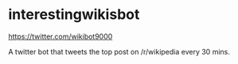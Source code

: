 # interestingwikisbot

https://twitter.com/wikibot9000

A twitter bot that tweets the top post on /r/wikipedia every 30 mins.
